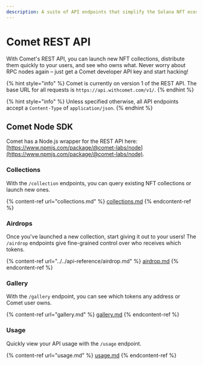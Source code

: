 ```yaml
---
description: A suite of API endpoints that simplify the Solana NFT ecosystem.
---
```


# Comet REST API

With Comet's REST API, you can launch new NFT collections, distribute them quickly to your users, and see who owns what. Never worry about RPC nodes again – just get a Comet developer API key and start hacking!

{% hint style="info" %}
Comet is currently on version 1 of the REST API. The base URL for all requests is `https://api.withcomet.com/v1/`.
{% endhint %}

{% hint style="info" %}
Unless specified otherwise, all API endpoints accept a `Content-Type` of `application/json`.
{% endhint %}

## Comet Node SDK

Comet has a Node.js wrapper for the REST API here: [https://www.npmjs.com/package/@comet-labs/node](https://www.npmjs.com/package/@comet-labs/node).

### Collections

With the `/collection` endpoints, you can query existing NFT collections or launch new ones.

{% content-ref url="collections.md" %}
[collections.md](collections.md)
{% endcontent-ref %}

### Airdrops

Once you've launched a new collection, start giving it out to your users! The `/airdrop` endpoints give fine-grained control over who receives which tokens.

{% content-ref url="../../api-reference/airdrop.md" %}
[airdrop.md](../../api-reference/airdrop.md)
{% endcontent-ref %}

### Gallery

With the `/gallery` endpoint, you can see which tokens any address or Comet user owns.

{% content-ref url="gallery.md" %}
[gallery.md](gallery.md)
{% endcontent-ref %}

### Usage

Quickly view your API usage with the `/usage` endpoint.

{% content-ref url="usage.md" %}
[usage.md](usage.md)
{% endcontent-ref %}
